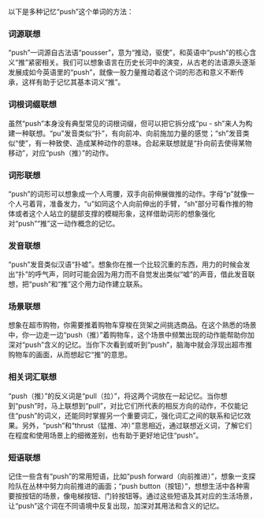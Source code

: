 以下是多种记忆“push”这个单词的方法：

### 词源联想
“push”一词源自古法语“pousser”，意为“推动，驱使”，和英语中“push”的核心含义“推”紧密相关。我们可以想象语言在历史长河中的演变，从古老的法语源头逐渐发展成如今英语里的“push”，就像一股力量推动着这个词的形态和意义不断传承，这样有助于记忆其基本词义“推”。

### 词根词缀联想
虽然“push”本身没有典型常见的词根词缀，但可以把它拆分成“pu - sh”来人为构建一种联想。“pu”发音类似“扑”，有向前冲、向前施加力量的感觉；“sh”发音类似“使”，有一种致使、造成某种动作的意味。合起来联想就是“扑向前去使得某物移动”，对应“push（推）”的动作。

### 词形联想
“push”的词形可以想象成一个人弯腰，双手向前伸展做推的动作。字母“p”就像一个人弓着背，准备发力，“u”如同这个人向前伸出的手臂，“sh”部分可看作推的物体或者这个人站立的腿部支撑的模糊形象，这样借助词形的想象强化对“push”“推”这一动作概念的记忆。

### 发音联想
“push”发音类似汉语“扑嘘”。想象你在推一个比较沉重的东西，用力的时候会发出“扑”的呼气声，同时可能会因为用力而不自觉发出类似“嘘”的声音，借此发音联想，把“push”和“推”这个用力动作建立联系。

### 场景联想
想象在超市购物，你需要推着购物车穿梭在货架之间挑选商品。在这个熟悉的场景中，你一边走一边“push（推）”着购物车，这个场景中频繁出现的动作能帮助你加深对“push”含义的记忆。当你下次看到或听到“push”，脑海中就会浮现出超市推购物车的画面，从而想起它“推”的意思。

### 相关词汇联想
“push（推）”的反义词是“pull（拉）”，将这两个词放在一起记忆。当你想到“push”时，马上联想到“pull”，对比它们所代表的相反方向的动作，不仅能记住“push”的词义，还能同时掌握另一个重要词汇，强化词汇之间的联系和记忆效果。另外，“push”和“thrust（猛推、冲）”意思相近，通过联想近义词，了解它们在程度和使用场景上的细微差别，也有助于更好地记住“push”。

### 短语联想
记住一些含有“push”的常用短语，比如“push forward（向前推进）”，想象一支探险队在丛林中努力向前推进的画面；“push button（按钮）”，想想生活中各种需要按按钮的场景，像电梯按钮、门铃按钮等。通过这些短语及其对应的生活场景，让“push”这个词在不同语境中反复出现，加深对其用法和含义的记忆。 